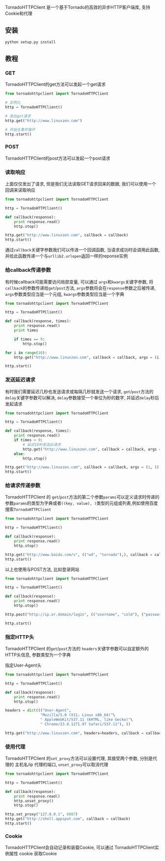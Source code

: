 TornadoHTTPClient 是一个基于Tornado的高效的异步HTTP客户端库, 支持Cookie和代理

## 安装
```bash
python setup.py install
```

## 教程
### GET
TornadoHTTPClient的get方法可以发起一个get请求
```python
from tornadohttpclient import TornadoHTTPClient

# 实例化
http = TornadoHTTPClient()

# 发出get请求
http.get("http://www.linuxzen.com")

# 开始主事件循环
http.start()
```

### POST
TornadoHTTPClient的post方法可以发起一个post请求

### 读取响应
上面仅仅发出了请求, 但是我们无法读取GET请求回来的数据, 我们可以使用一个回调来读取响应
```python
from tornadohttpclient import TornadoHTTPClient

http = TornadoHTTPClient()

def callback(response):
    print response.read()
    http.stop()

http.get("http://www.linuxzen.com", callback = callback)
http.start()
```

通过`callback`关键字参数我们可以传进一个回调函数, 当请求成功时会调用此函数, 并给此函数传递一个与`urllib2.urlopen`返回一样的reponse实例

### 给callback传递参数
有时候callback可能需要访问局部变量, 可以通过 `args`和`kwargs`关键字参数, 将`callback`的参数传递给`get`/`post`方法, `args`参数将会在`response`参数之后被传递,
`args`参数类型应当是一个元组, `kwargs`参数类型应当是一个字典
```python
from tornadohttpclient import TornadoHTTPClient

http = TornadoHTTPClient()

def callback(response, times):
    print response.read()
    print times

    if times == 9:
        http.stop()

for i in range(10):
    http.get("http://www.linuxzen.com", callback = callback, args = (i, ))

http.start()
```

### 发送延迟请求
有时我们需要延迟几秒也发送请求或每隔几秒就发送一个请求, `get`/`post`方法的`delay`关键字参数可以解决, `delay`参数接受一个单位为秒的数字, 并延迟`delay`秒后发起请求
```python
from tornadohttpclient import TornadoHTTPClient

http = TornadoHTTPClient()

def callback(response, times):
    print response.read()
    if times < 9:
        # 延迟10秒发送此请求
        http.get("http://www.linuxzen.com", callback = callback, args = (times + 1, ), delay = 10)
    else:
        http.stop()

http.get("http://www.linuxzen.com", callback = callback, args = (1, ))
http.start()
```

### 给请求传递参数
TornadoHTTPClient 的 `get`/`post`方法的第二个参数`params`可以定义请求时传递的参数`params`的类型为字典或者`((key, value), )`类型的元组或列表,例如使用百度搜索`TornadoHTTPClient`
```python
from tornadohttpclient import TornadoHTTPClient

http = TornadoHTTPClient()

def callback(response):
    print response.read()
    http.stop()

http.get("http://www.baidu.com/s", (("wd", "tornado"),), callback = callback)
http.start()
```

以上也使用与POST方法, 比如登录网站
```python
from tornadohttpclient import TornadoHTTPClient

http = TornadoHTTPClient()

def callback(response):
    print response.read()
    http.stop()

http.post("http://ip.or.domain/login", (("username", "cold"), ("password", "pwd")), callback = callback)

http.start()
```


### 指定HTTP头
TornadoHTTPClient 的`get`/`post`方法的 `headers`关键字参数可以自定额外的HTTP头信息, 参数类型为一个字典

指定User-Agent头

```python
from tornadohttpclient import TornadoHTTPClient

http = TornadoHTTPClient()

def callback(response):
    print response.read()
    http.stop()

headers = dict((("User-Agent",
                "Mozilla/5.0 (X11; Linux x86_64)"\
                " AppleWebKit/537.11 (KHTML, like Gecko)"\
                " Chrome/23.0.1271.97 Safari/537.11"), ))

http.get("http://www.linuxzen.com", headers=headers, callback = callback)
```

### 使用代理
TornadoHTTPClient 的`set_proxy`方法可以设置代理, 其接受两个参数, 分别是代理的 主机名/ip 代理的端口, `unset_proxy`可以取消代理
```python
from tornadohttpclient import TornadoHTTPClient

http = TornadoHTTPClient()

def callback(response):
    print response.read()
    http.unset_proxy()
    http.stop()

http.set_proxy("127.0.0.1", 8087)
http.get("http://shell.appspot.com", callback = callback)
http.start()
```

### Cookie
TornadoHTTPClient会自动记录和装载Cookie, 可以通过 TornadoHTTPClient实例属性 cookie 获取Cookie
